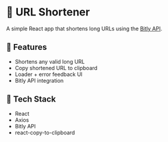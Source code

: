 # 🔗 URL Shortener

A simple React app that shortens long URLs using the [Bitly API](https://dev.bitly.com/).

## 🚀 Features

- Shortens any valid long URL
- Copy shortened URL to clipboard
- Loader + error feedback UI
- Bitly API integration

## 🧪 Tech Stack

- React
- Axios
- Bitly API
- react-copy-to-clipboard

